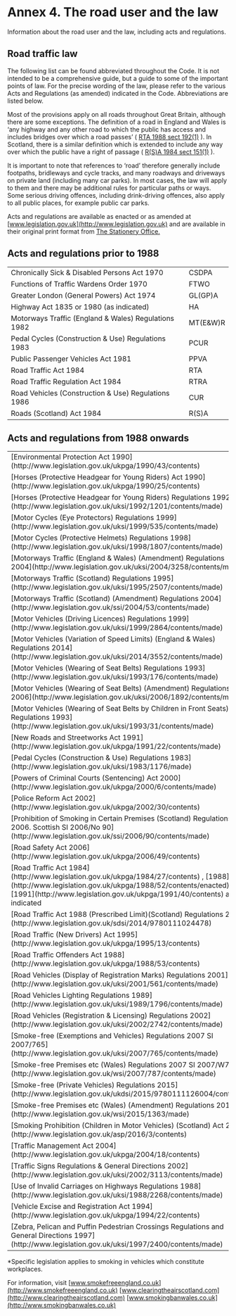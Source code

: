 
# Annex 4. The road user and the law

Information about the road user and the law, including acts and regulations.

## Road traffic law

The following list can be found abbreviated throughout the Code. It is not intended to be a comprehensive guide, but a guide to some of the important points of law. For the precise wording of the law, please refer to the various Acts and Regulations (as amended) indicated in the Code. Abbreviations are listed below.

Most of the provisions apply on all roads throughout Great Britain, although there are some exceptions. The definition of a road in England and Wales is ‘any highway and any other road to which the public has access and includes bridges over which a road passes’ ( [RTA 1988 sect 192(1)](http://www.legislation.gov.uk/ukpga/1988/52/section/192/enacted) ). In Scotland, there is a similar definition which is extended to include any way over which the public have a right of passage ( [R(S)A 1984 sect 151(1)](http://www.legislation.gov.uk/ukpga/1984/54/section/151) ).

It is important to note that references to ‘road’ therefore generally include footpaths, bridleways and cycle tracks, and many roadways and driveways on private land (including many car parks). In most cases, the law will apply to them and there may be additional rules for particular paths or ways. Some serious driving offences, including drink-driving offences, also apply to all public places, for example public car parks.

Acts and regulations are available as enacted or as amended at [www.legislation.gov.uk](http://www.legislation.gov.uk) and are available in their original print format from [The Stationery Office.](http://www.tsoshop.co.uk/bookstore.asp?FO=1160005)

## Acts and regulations prior to 1988
<table><tbody><tr><td>Chronically Sick & Disabled Persons Act 1970</td>
<td>CSDPA</td>
</tr>
<tr><td>Functions of Traffic Wardens Order 1970</td>
<td>FTWO</td>
</tr>
<tr><td>Greater London (General Powers) Act 1974</td>
<td>GL(GP)A</td>
</tr>
<tr><td>Highway Act 1835 or 1980 (as indicated)</td>
<td>HA</td>
</tr>
<tr><td>Motorways Traffic (England & Wales) Regulations 1982</td>
<td>MT(E&W)R</td>
</tr>
<tr><td>Pedal Cycles (Construction & Use) Regulations 1983</td>
<td>PCUR</td>
</tr>
<tr><td>Public Passenger Vehicles Act 1981</td>
<td>PPVA</td>
</tr>
<tr><td>Road Traffic Act 1984</td>
<td>RTA</td>
</tr>
<tr><td>Road Traffic Regulation Act 1984</td>
<td>RTRA</td>
</tr>
<tr><td>Road Vehicles (Construction & Use) Regulations 1986</td>
<td>CUR</td>
</tr>
<tr><td>Roads (Scotland) Act 1984</td>
<td>R(S)A</td>
</tr>
</tbody>
</table>

## Acts and regulations from 1988 onwards
<table><tbody><tr><td>[Environmental Protection Act 1990](http://www.legislation.gov.uk/ukpga/1990/43/contents)</td>
<td>EPA</td>
</tr>
<tr><td>[Horses (Protective Headgear for Young Riders) Act 1990](http://www.legislation.gov.uk/ukpga/1990/25/contents)</td>
<td>H(PHYR)A</td>
</tr>
<tr><td>[Horses (Protective Headgear for Young Riders) Regulations 1992](http://www.legislation.gov.uk/uksi/1992/1201/contents/made)</td>
<td>H(PHYR)R</td>
</tr>
<tr><td>[Motor Cycles (Eye Protectors) Regulations 1999](http://www.legislation.gov.uk/uksi/1999/535/contents/made)</td>
<td>MC(EP)R</td>
</tr>
<tr><td>[Motor Cycles (Protective Helmets) Regulations 1998](http://www.legislation.gov.uk/uksi/1998/1807/contents/made)</td>
<td>MC(PH)R</td>
</tr>
<tr><td>[Motorways Traffic (England & Wales) (Amendment) Regulations 2004](http://www.legislation.gov.uk/uksi/2004/3258/contents/made)</td>
<td>MT(E&W)(A)R</td>
</tr>
<tr><td>[Motorways Traffic (Scotland) Regulations 1995](http://www.legislation.gov.uk/uksi/1995/2507/contents/made)</td>
<td>MT(S)R</td>
</tr>
<tr><td>[Motorways Traffic (Scotland) (Amendment) Regulations 2004](http://www.legislation.gov.uk/ssi/2004/53/contents/made)</td>
<td>MT(S)(A)R</td>
</tr>
<tr><td>[Motor Vehicles (Driving Licences) Regulations 1999](http://www.legislation.gov.uk/uksi/1999/2864/contents/made)</td>
<td>MV(DL)R</td>
</tr>
<tr><td>[Motor Vehicles (Variation of Speed Limits) (England & Wales) Regulations 2014](http://www.legislation.gov.uk/uksi/2014/3552/contents/made)</td>
<td>MV(VSL)(E&W)</td>
</tr>
<tr><td>[Motor Vehicles (Wearing of Seat Belts) Regulations 1993](http://www.legislation.gov.uk/uksi/1993/176/contents/made)</td>
<td>MV(WSB)R</td>
</tr>
<tr><td>[Motor Vehicles (Wearing of Seat Belts) (Amendment) Regulations 2006](http://www.legislation.gov.uk/uksi/2006/1892/contents/made)</td>
<td>MV(WSB)(A)R</td>
</tr>
<tr><td>[Motor Vehicles (Wearing of Seat Belts by Children in Front Seats) Regulations 1993](http://www.legislation.gov.uk/uksi/1993/31/contents/made)</td>
<td>MV(WSBCFS)R</td>
</tr>
<tr><td>[New Roads and Streetworks Act 1991](http://www.legislation.gov.uk/ukpga/1991/22/contents/made)</td>
<td>NRSWA</td>
</tr>
<tr><td>[Pedal Cycles (Construction & Use) Regulations 1983](http://www.legislation.gov.uk/uksi/1983/1176/made)</td>
<td>PCUR</td>
</tr>
<tr><td>[Powers of Criminal Courts (Sentencing) Act 2000](http://www.legislation.gov.uk/ukpga/2000/6/contents/made)</td>
<td>PCC(S)A</td>
</tr>
<tr><td>[Police Reform Act 2002](http://www.legislation.gov.uk/ukpga/2002/30/contents)</td>
<td>PRA</td>
</tr>
<tr><td>[Prohibition of Smoking in Certain Premises (Scotland) Regulations 2006. Scottish SI 2006/No 90](http://www.legislation.gov.uk/ssi/2006/90/contents/made)</td>
<td>TPSCP(S)R *</td>
</tr>
<tr><td>[Road Safety Act 2006](http://www.legislation.gov.uk/ukpga/2006/49/contents)</td>
<td>RSA</td>
</tr>
<tr><td>[Road Traffic Act 1984](http://www.legislation.gov.uk/ukpga/1984/27/contents) , [1988](http://www.legislation.gov.uk/ukpga/1988/52/contents/enacted) or [1991](http://www.legislation.gov.uk/ukpga/1991/40/contents) as indicated</td>
<td>RTA</td>
</tr>
<tr><td>[Road Traffic Act 1988 (Prescribed Limit)(Scotland) Regulations 2014](http://www.legislation.gov.uk/sdsi/2014/9780111024478)</td>
<td>PLSR</td>
</tr>
<tr><td>[Road Traffic (New Drivers) Act 1995](http://www.legislation.gov.uk/ukpga/1995/13/contents)</td>
<td>RT(ND)A</td>
</tr>
<tr><td>[Road Traffic Offenders Act 1988](http://www.legislation.gov.uk/ukpga/1988/53/contents)</td>
<td>RTOA</td>
</tr>
<tr><td>[Road Vehicles (Display of Registration Marks) Regulations 2001](http://www.legislation.gov.uk/uksi/2001/561/contents/made)</td>
<td>RV(DRM)R</td>
</tr>
<tr><td>[Road Vehicles Lighting Regulations 1989](http://www.legislation.gov.uk/uksi/1989/1796/contents/made)</td>
<td>RVLR</td>
</tr>
<tr><td>[Road Vehicles (Registration & Licensing) Regulations 2002](http://www.legislation.gov.uk/uksi/2002/2742/contents/made)</td>
<td>RV(R&L)R</td>
</tr>
<tr><td>[Smoke-free (Exemptions and Vehicles) Regulations 2007 SI 2007/765](http://www.legislation.gov.uk/uksi/2007/765/contents/made)</td>
<td>TSf(EV)*</td>
</tr>
<tr><td>[Smoke-free Premises etc (Wales) Regulations 2007 SI 2007/W787](http://www.legislation.gov.uk/wsi/2007/787/contents/made)</td>
<td>TSfP(W)R *</td>
</tr>
<tr><td>[Smoke-free (Private Vehicles) Regulations 2015](http://www.legislation.gov.uk/ukdsi/2015/9780111126004/contents)</td>
<td>S-f(PV)R</td>
</tr>
<tr><td>[Smoke-free Premises etc (Wales) (Amendment) Regulations 2015](http://www.legislation.gov.uk/wsi/2015/1363/made)</td>
<td>S-f(W)R</td>
</tr>
<tr><td>[Smoking Prohibition (Children in Motor Vehicles) (Scotland) Act 2016](http://www.legislation.gov.uk/asp/2016/3/contents)</td>
<td>SP(CIMV)(S)A</td>
</tr>
<tr><td>[Traffic Management Act 2004](http://www.legislation.gov.uk/ukpga/2004/18/contents)</td>
<td>TMA</td>
</tr>
<tr><td>[Traffic Signs Regulations & General Directions 2002](http://www.legislation.gov.uk/uksi/2002/3113/contents/made)</td>
<td>TSRGD</td>
</tr>
<tr><td>[Use of Invalid Carriages on Highways Regulations 1988](http://www.legislation.gov.uk/uksi/1988/2268/contents/made)</td>
<td>UICHR</td>
</tr>
<tr><td>[Vehicle Excise and Registration Act 1994](http://www.legislation.gov.uk/ukpga/1994/22/contents)</td>
<td>VERA</td>
</tr>
<tr><td>[Zebra, Pelican and Puffin Pedestrian Crossings Regulations and General Directions 1997](http://www.legislation.gov.uk/uksi/1997/2400/contents/made)</td>
<td>ZPPPCRGD</td>
</tr>
</tbody>
</table>

*Specific legislation applies to smoking in vehicles which constitute workplaces.

For information, visit [www.smokefreeengland.co.uk](http://www.smokefreeengland.co.uk) [www.clearingtheairscotland.com](http://www.clearingtheairscotland.com) [www.smokingbanwales.co.uk](http://www.smokingbanwales.co.uk)

